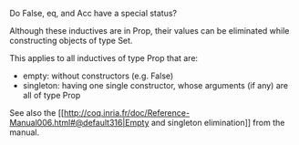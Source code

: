 Do False, eq, and Acc have a special status?

Although these inductives are in Prop, their values can be eliminated while constructing objects of type Set.

This applies to all inductives of type Prop that are:
  * empty: without constructors (e.g. False)
  * singleton: having one single constructor, whose arguments (if any) are all of type Prop

See also the [[http://coq.inria.fr/doc/Reference-Manual006.html#@default316|Empty and singleton elimination]] from the manual.
